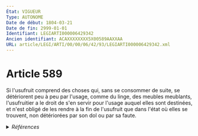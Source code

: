 ```yaml
---
État: VIGUEUR
Type: AUTONOME
Date de début: 1804-03-21
Date de fin: 2999-01-01
Identifiant: LEGIARTI000006429342
Ancien identifiant: ACAXXXXXXXX5X00589AAXXAA
URL: article/LEGI/ARTI/00/00/06/42/93/LEGIARTI000006429342.xml
---
```


<h1>Article 589</h1>

Si l'usufruit comprend des choses qui, sans se consommer de suite, se
détériorent peu à peu par l'usage, comme du linge, des meubles meublants,
l'usufruitier a le droit de s'en servir pour l'usage auquel elles sont
destinées, et n'est obligé de les rendre à la fin de l'usufruit que dans l'état
où elles se trouvent, non détériorées par son dol ou par sa faute.


<details>
  <summary><em>Références</em></summary>

  <h2>Références faites par l'article</h2>
  
  <ul>
    <li>
      CODIFICATION source Loi 1804-01-30
    </li>
    <li>
      CREATION source Loi 1804-01-30 promulguée le 9 février 1804
    </li>
  </ul>
</details>
